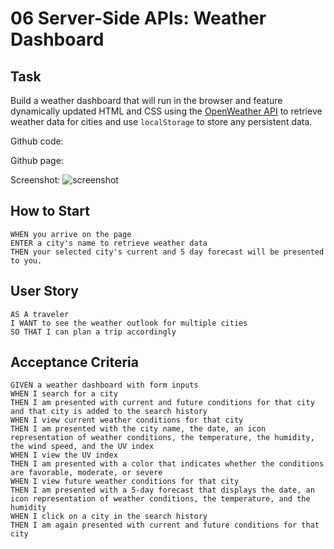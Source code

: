 # 06 Server-Side APIs: Weather Dashboard

## Task

 Build a weather dashboard that will run in the browser and feature dynamically updated HTML and CSS using the [OpenWeather API](https://openweathermap.org/api) to retrieve weather data for cities and use `localStorage` to store any persistent data.

 Github code:

 Github page:

 Screenshot: ![screenshot]()

## How to Start

```
WHEN you arrive on the page
ENTER a city's name to retrieve weather data
THEN your selected city's current and 5 day forecast will be presented to you.
```

## User Story

```
AS A traveler
I WANT to see the weather outlook for multiple cities
SO THAT I can plan a trip accordingly
```

## Acceptance Criteria

```
GIVEN a weather dashboard with form inputs
WHEN I search for a city
THEN I am presented with current and future conditions for that city and that city is added to the search history
WHEN I view current weather conditions for that city
THEN I am presented with the city name, the date, an icon representation of weather conditions, the temperature, the humidity, the wind speed, and the UV index
WHEN I view the UV index
THEN I am presented with a color that indicates whether the conditions are favorable, moderate, or severe
WHEN I view future weather conditions for that city
THEN I am presented with a 5-day forecast that displays the date, an icon representation of weather conditions, the temperature, and the humidity
WHEN I click on a city in the search history
THEN I am again presented with current and future conditions for that city
```

